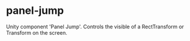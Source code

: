 # panel-jump
Unity component 'Panel Jump'. Controls the visible of a RectTransform or Transform on the screen.
